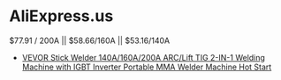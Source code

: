 # AliExpress.us
$77.91 / 200A || $58.66/160A || $53.16/140A
- [VEVOR Stick Welder 140A/160A/200A ARC/Lift TIG 2-IN-1 Welding Machine with IGBT Inverter Portable MMA Welder Machine Hot Start](https://www.aliexpress.us/item/3256807943782536.html)

